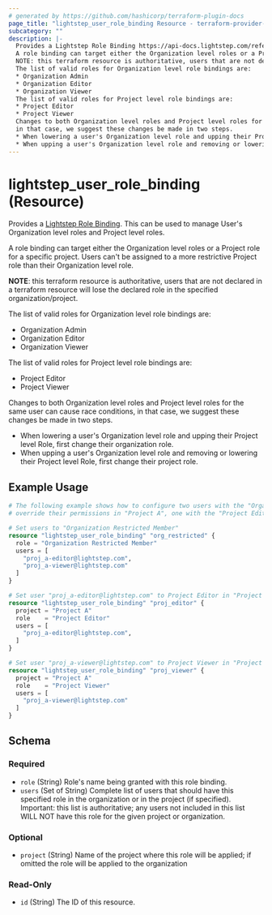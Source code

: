 ```yaml
---
# generated by https://github.com/hashicorp/terraform-plugin-docs
page_title: "lightstep_user_role_binding Resource - terraform-provider-lightstep"
subcategory: ""
description: |-
  Provides a Lightstep Role Binding https://api-docs.lightstep.com/reference/RoleBinding. This can be used to manage User's Organization level roles and Project level roles.
  A role binding can target either the Organization level roles or a Project role for a specific project. Users can't be assigned to a more restrictive Project role than their Organization level role.
  NOTE: this terraform resource is authoritative, users that are not declared in a terraform resource will lose the declared role in the specified organization/project.
  The list of valid roles for Organization level role bindings are:
  * Organization Admin
  * Organization Editor
  * Organization Viewer
  The list of valid roles for Project level role bindings are:
  * Project Editor
  * Project Viewer
  Changes to both Organization level roles and Project level roles for the same user can cause race conditions,
  in that case, we suggest these changes be made in two steps.
  * When lowering a user's Organization level role and upping their Project level Role, first change their organization role.
  * When upping a user's Organization level role and removing or lowering their Project level Role, first change their project role.
---
```


# lightstep_user_role_binding (Resource)

Provides a [Lightstep Role Binding](https://api-docs.lightstep.com/reference/RoleBinding). This can be used to manage User's Organization level roles and Project level roles.

A role binding can target either the Organization level roles or a Project role for a specific project. Users can't be assigned to a more restrictive Project role than their Organization level role. 

**NOTE**: this terraform resource is authoritative, users that are not declared in a terraform resource will lose the declared role in the specified organization/project.

The list of valid roles for Organization level role bindings are:
* Organization Admin
* Organization Editor
* Organization Viewer


The list of valid roles for Project level role bindings are:
* Project Editor
* Project Viewer


Changes to both Organization level roles and Project level roles for the same user can cause race conditions, 
in that case, we suggest these changes be made in two steps. 
* When lowering a user's Organization level role and upping their Project level Role, first change their organization role.
* When upping a user's Organization level role and removing or lowering their Project level Role, first change their project role.

## Example Usage

```terraform
# The following example shows how to configure two users with the "Organization Restricted Member" and
# override their permissions in "Project A", one with the "Project Editor" role and the other with the "Project Viewer" role.

# Set users to "Organization Restricted Member"
resource "lightstep_user_role_binding" "org_restricted" {
  role = "Organization Restricted Member"
  users = [
    "proj_a-editor@lightstep.com",
    "proj_a-viewer@lightstep.com"
  ]
}

# Set user "proj_a-editor@lightstep.com" to Project Editor in "Project A"
resource "lightstep_user_role_binding" "proj_editor" {
  project = "Project A"
  role    = "Project Editor"
  users = [
    "proj_a-editor@lightstep.com",
  ]
}

# Set user "proj_a-viewer@lightstep.com" to Project Viewer in "Project A"
resource "lightstep_user_role_binding" "proj_viewer" {
  project = "Project A"
  role    = "Project Viewer"
  users = [
    "proj_a-viewer@lightstep.com"
  ]
}
```

<!-- schema generated by tfplugindocs -->
## Schema

### Required

- `role` (String) Role's name being granted with this role binding.
- `users` (Set of String) Complete list of users that should have this specified role in the organization or in the project (if specified). Important: this list is authoritative; any users not included in this list WILL NOT have this role for the given project or organization.

### Optional

- `project` (String) Name of the project where this role will be applied; if omitted the role will be applied to the organization

### Read-Only

- `id` (String) The ID of this resource.
